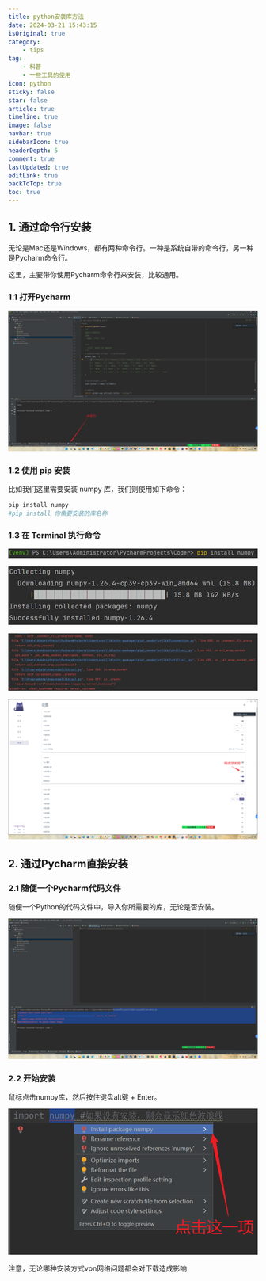 ```yaml
---
title: python安装库方法
date: 2024-03-21 15:43:15
isOriginal: true
category:
    - tips
tag:
    - 科普
    - 一些工具的使用
icon: python
sticky: false
star: false
article: true
timeline: true
image: false
navbar: true
sidebarIcon: true
headerDepth: 5
comment: true
lastUpdated: true
editLink: true
backToTop: true
toc: true
---
```


##  1. 通过命令行安装

无论是Mac还是Windows，都有两种命令行。一种是系统自带的命令行，另一种是Pycharm命令行。

这里，主要带你使用Pycharm命令行来安装，比较通用。

### 1.1 打开Pycharm

![image-20240321152320036](./0.how-to-install-module.assets/image-20240321152320036.png)

### 1.2 使用 pip 安装

比如我们这里需要安装 numpy 库，我们则使用如下命令：

```python
pip install numpy
#pip install 你需要安装的库名称
```

###  1.3 在 Terminal 执行命令

![在Terminal命令行中写如上命令，回车](./0.how-to-install-module.assets/image-20240321153442534.png)




![若安装完毕，会出现如上提示](./0.how-to-install-module.assets/image-20240321153502708.png)





![如果出现这样的报错，则是网络问题，例如vpn代理未关闭](./0.how-to-install-module.assets/image-20240321153522704.png)





![关闭vpn代理的方法](./0.how-to-install-module.assets/image-20240321153735472.png)



## 2. 通过Pycharm直接安装

### 2.1 随便一个Pycharm代码文件

随便一个Python的代码文件中，导入你所需要的库，无论是否安装。

![image-20240321155415523](./0.how-to-install-module.assets/image-20240321155415523.png)

### 2.2  开始安装

鼠标点击numpy库，然后按住键盘alt键 + Enter。

![image-20240321155832297](./0.how-to-install-module.assets/image-20240321155832297.png)

注意，无论哪种安装方式vpn网络问题都会对下载造成影响
